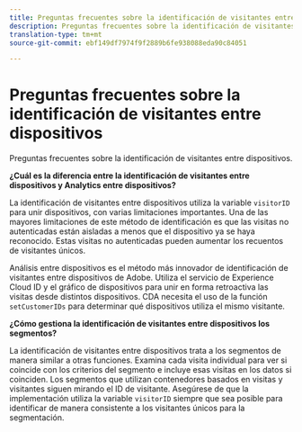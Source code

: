 ```yaml
---
title: Preguntas frecuentes sobre la identificación de visitantes entre dispositivos
description: Preguntas frecuentes sobre la identificación de visitantes entre dispositivos
translation-type: tm+mt
source-git-commit: ebf149df7974f9f2889b6fe938088eda90c84051

---
```



# Preguntas frecuentes sobre la identificación de visitantes entre dispositivos

Preguntas frecuentes sobre la identificación de visitantes entre dispositivos.

**¿Cuál es la diferencia entre la identificación de visitantes entre dispositivos y Analytics entre dispositivos?**

La identificación de visitantes entre dispositivos utiliza la variable `visitorID` para unir dispositivos, con varias limitaciones importantes. Una de las mayores limitaciones de este método de identificación es que las visitas no autenticadas están aisladas a menos que el dispositivo ya se haya reconocido. Estas visitas no autenticadas pueden aumentar los recuentos de visitantes únicos.

Análisis entre dispositivos es el método más innovador de identificación de visitantes entre dispositivos de Adobe. Utiliza el servicio de Experience Cloud ID y el gráfico de dispositivos para unir en forma retroactiva las visitas desde distintos dispositivos. CDA necesita el uso de la función `setCustomerIDs` para determinar qué dispositivos utiliza el mismo visitante.

**¿Cómo gestiona la identificación de visitantes entre dispositivos los segmentos?**

La identificación de visitantes entre dispositivos trata a los segmentos de manera similar a otras funciones. Examina cada visita individual para ver si coincide con los criterios del segmento e incluye esas visitas en los datos si coinciden. Los segmentos que utilizan contenedores basados en visitas y visitantes siguen mirando el ID de visitante. Asegúrese de que la implementación utiliza la variable `visitorID` siempre que sea posible para identificar de manera consistente a los visitantes únicos para la segmentación.
